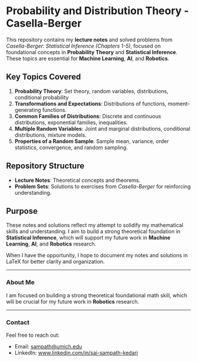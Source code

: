 # Probability and Distribution Theory - Casella-Berger

This repository contains my **lecture notes** and solved problems from *Casella-Berger: Statistical Inference (Chapters 1-5)*, focused on foundational concepts in **Probability Theory** and **Statistical Inference**. These topics are essential for **Machine Learning**, **AI**, and **Robotics**.

## Key Topics Covered
1. **Probability Theory**: Set theory, random variables, distributions, conditional probability
2. **Transformations and Expectations**: Distributions of functions, moment-generating functions.
3. **Common Families of Distributions**: Discrete and continuous distributions, exponential families, inequalities.
4. **Multiple Random Variables**: Joint and marginal distributions, conditional distributions, mixture models.
5. **Properties of a Random Sample**: Sample mean, variance, order statistics, convergence, and random sampling.

## Repository Structure
- **Lecture Notes**: Theoretical concepts and theorems.
- **Problem Sets**: Solutions to exercises from *Casella-Berger* for reinforcing understanding.

## Purpose
These notes and solutions reflect my attempt to solidify my mathematical skills and understanding. I aim to build a strong theoretical foundation in **Statistical Inference**, which will support my future work in **Machine Learning**, **AI**, and **Robotics** research.

When I have the opportunity, I hope to document my notes and solutions in LaTeX for better clarity and organization.

---

### **About Me**

I am focused on building a strong theoretical foundational math skill, which will be crucial for my future work in **Robotics** research.

---

### **Contact**

Feel free to reach out:
- Email: sampath@umich.edu
- LinkedIn: www.linkedin.com/in/sai-sampath-kedari

